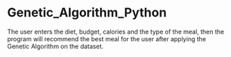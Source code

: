# Genetic_Algorithm_Python
The user enters the diet, budget, calories and the type of the meal,
then the program will recommend the best meal for the user after applying
the Genetic Algorithm on the dataset.


